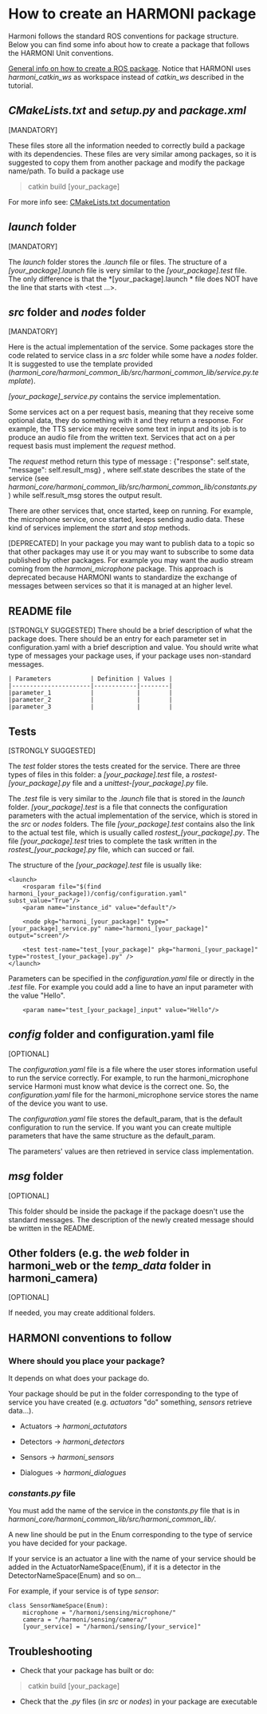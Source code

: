 # How to create an HARMONI package
Harmoni follows the standard ROS conventions for package structure.
Below you can find some info about how to create a package that follows the HARMONI Unit conventions.

[General info on how to create a ROS package](http://wiki.ros.org/ROS/Tutorials/CreatingPackage).
Notice that HARMONI uses *harmoni_catkin_ws* as workspace instead of *catkin_ws* described in the tutorial.

## *CMakeLists.txt* and *setup.py* and *package.xml*
[MANDATORY]

These files store all the information needed to correctly build a package with its dependencies.
These files are very similar among packages, so it is suggested to copy them from another package and modify the package name/path.
To build a package use
> catkin build [your_package]

For more info see: [CMakeLists.txt documentation](http://wiki.ros.org/catkin/CMakeLists.txt)

## *launch* folder
[MANDATORY]

The *launch* folder stores the *.launch* file or files.
The structure of a *[your_package].launch* file is very similar to the *[your_package].test* file. The only difference is that the *[your_package].launch * file does NOT have the line that starts with <test ...>.

## *src* folder and *nodes* folder
[MANDATORY]

Here is the actual implementation of the service. Some packages store the code related to service class in a *src* folder while some have a *nodes* folder.
It is suggested to use the template provided (*harmoni_core/harmoni_common_lib/src/harmoni_common_lib/service.py.template*).

*[your_package]_service.py* contains the service implementation.

Some services act on a per request basis, meaning that they receive some optional data, they do something with it and they return a response.
For example, the TTS service may receive some text in input and its job is to produce an audio file from the written text.
Services that act on a per request basis must implement the *request* method.

The *request* method return this type of message : {"response": self.state, "message": self.result_msg} , where self.state describes the state of the service (see *harmoni_core/harmoni_common_lib/src/harmoni_common_lib/constants.py* ) while self.result_msg stores the output result.

There are other services that, once started, keep on running.
For example, the microphone service, once started, keeps sending audio data.
These kind of services implement the *start* and *stop* methods.




[DEPRECATED]
In your package you may want to publish data to a topic so that other packages may use it or you may want to subscribe to some data published by other packages. For example you may want the audio stream coming from the *harmoni_microphone* package.
This approach is deprecated because HARMONI wants to standardize the exchange of messages between services so that it is managed at an higher level.

## README file
[STRONGLY SUGGESTED]
There should be a brief description of what the package does.
There should be an entry for each parameter set in configuration.yaml with a brief description and value. 
You should write what type of messages your package uses, if your package uses non-standard messages. 

```
| Parameters           | Definition | Values |
|----------------------|------------|--------|
|parameter_1           |            |        |
|parameter_2           |            |        |
|parameter_3           |            |        |
```


## Tests
[STRONGLY SUGGESTED]

The *test* folder stores the tests created for the service.
There are three types of files in this folder: a *[your_package].test* file, a *rostest-[your_package].py* file and a *unittest-[your_package].py* file.

The *.test* file is very similar to the *.launch* file that is stored in the *launch* folder.
*[your_package].test* is a file that connects the configuration parameters with the actual implementation of the service, which is stored in the *src* or *nodes* folders.
The file *[your_package].test* contains also the link to the actual test file, which is usually called *rostest_[your_package].py*.
The file *[your_package].test* tries to complete the task written in the *rostest_[your_package].py* file, which can succed or fail.

The structure of the *[your_package].test* file is usually like:

```
<launch>
    <rosparam file="$(find harmoni_[your_package])/config/configuration.yaml" subst_value="True"/>
    <param name="instance_id" value="default"/>
    
    <node pkg="harmoni_[your_package]" type="[your_package]_service.py" name="harmoni_[your_package]" output="screen"/>

    <test test-name="test_[your_package]" pkg="harmoni_[your_package]" type="rostest_[your_package].py" />
</launch>
```
Parameters can be specified in the *configuration.yaml* file or directly in the *.test* file. For example you could add a line to have an input parameter with the value "Hello".
```
    <param name="test_[your_package]_input" value="Hello"/>
```

<!-- The structure of the *rostest-[your_package].py* file is usually like:
```

``` -->


## *config* folder and configuration.yaml file
[OPTIONAL]

The *configuration.yaml* file is a file where the user stores information useful to run the service correctly. For example, to run the harmoni_microphone service Harmoni must know what device is the correct one. So, the *configuration.yaml* file for the harmoni_microphone service stores the name of the device you want to use.

The *configuration.yaml* file stores the default_param, that is the default configuration to run the service. If you want you can create multiple parameters that have the same structure as the default_param.

The parameters' values are then retrieved in service class implementation.


## *msg* folder
[OPTIONAL]

This folder should be inside the package if the package doesn't use the standard messages. The description of the newly created message should be written in the README.


## Other folders (e.g. the *web* folder in harmoni_web or the *temp_data* folder in harmoni_camera)
[OPTIONAL]

If needed, you may create additional folders.


## HARMONI conventions to follow

### Where should you place your package?
It depends on what does your package do.

Your package should be put in the folder corresponding to the type of service you have created (e.g. *actuators* "do" something, *sensors* retrieve data...).

- Actuators -> *harmoni_actutators* 

- Detectors -> *harmoni_detectors* 

- Sensors -> *harmoni_sensors* 

- Dialogues -> *harmoni_dialogues* 

### *constants.py* file
You must add the name of the service in the *constants.py* file that is in *harmoni_core/harmoni_common_lib/src/harmoni_common_lib/*.

A new line should be put in the Enum corresponding to the type of service you have decided for your package.

If your service is an actuator a line with the name of your service should be added in the ActuatorNameSpace(Enum), if it is a detector in the DetectorNameSpace(Enum) and so on...

For example, if your service is of type *sensor*:

```
class SensorNameSpace(Enum):
    microphone = "/harmoni/sensing/microphone/"
    camera = "/harmoni/sensing/camera/"
    [your_service] = "/harmoni/sensing/[your_service]"
```

## Troubleshooting
- Check that your package has built or do:
> catkin build [your_package]
- Check that the *.py* files (in *src* or *nodes*) in your package are executable
